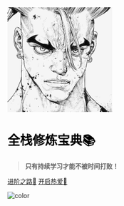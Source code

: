 <!-- _coverpage.md -->

<img src="assert/tx.JPG" alt="tx" style="zoom:25%;" />

# <span style='color:black;font-weight:bold;'>全栈修炼宝典📚</span>

> **只有持续学习才能不被时间打败！**

[进阶之路💪](React全家桶/React源码解读/React源码解读.md)
[开启热爱💖](aboutme/README.md)

<!-- 背景色 --> 

![color](#f0f0f0)

